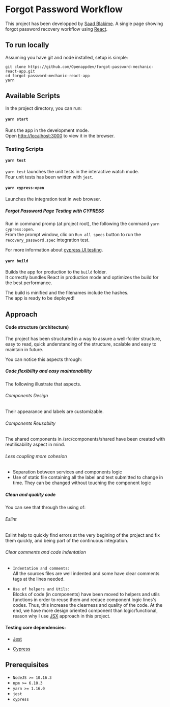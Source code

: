 # Forgot Password Workflow

This project has been developped by [Saad Blakime](https://github.com/Openappdev).
A single page showing forgot password recovery workflow using [React](https://reactjs.org/).

## To run locally

Assuming you have git and node installed, setup is simple:

```
git clone https://github.com/Openappdev/forgot-password-mechanic-react-app.git
cd forgot-password-mechanic-react-app
yarn
```

## Available Scripts

In the project directory, you can run:

#### `yarn start`

Runs the app in the development mode.<br />
Open [http://localhost:3000](http://localhost:3000) to view it in the browser.

### Testing Scripts

#### `yarn test`

`yarn test` launches the unit tests in the interactive watch mode.<br />
Four unit tests has been written with `jest`.

#### `yarn cypress:open`

Launches the integration test in web browser.<br />

##### Forgot Password Page Testing with CYPRESS

Run in command promp (at project root), the following the command `yarn cypress:open`.<br />
From the prompt window, clic on `Run all specs` button to run the `recovery_password.spec` integration test.

For more information about [cypress UI testing](https://docs.cypress.io/guides/getting-started/installing-cypress.html#Opening-Cypress).

#### `yarn build`

Builds the app for production to the `build` folder.<br />
It correctly bundles React in production mode and optimizes the build for the best performance.

The build is minified and the filenames include the hashes.<br />
The app is ready to be deployed!

## Approach

#### Code structure (architecture)

The project has been structured in a way to assure a well-folder structure, easy to read, quick understanding of the structure, scalable and easy to maintain in future.<br />

You can notice this aspects through:

##### Code flexibility and easy maintenability

The following illustrate that aspects.

###### Components Design

Their appearance and labels are customizable.

###### Components Reusabilty

The shared components in /src/components/shared have been created with reutilisability aspect in mind.

###### Less coupling more cohesion

-   Separation between services and components logic<br />
-   Use of static file containing all the label and text submitted to change in time. They can be changed without touching the component logic

##### Clean and quality code

You can see that through the using of:

###### Eslint

Eslint help to quickly find errors at the very begining of the project and fix them quickly, and being part of the continuous integration.

###### Clear comments and code indentation

-   `Indentation and comments:` <br />
    All the sources files are well indented and some have clear comments tags at the lines needed.<br />

-   `Use of helpers and Utils:` <br />
    Blocks of code (in components) have been moved to helpers and utils functions in order to reuse them and reduce component logic lines's codes. Thus, this increase the clearness and quality of the code. At the end, we have more design oriented component than logic/functional, reason why I use [JSX](https://reactjs.org/docs/introducing-jsx.html) approach in this project.

#### Testing core dependencies:

-   [Jest](https://jestjs.io/docs/ru/tutorial-react)

-   [Cypress](https://www.cypress.io/)

## Prerequisites

-   `NodeJS >= 10.16.3`
-   `npm >= 6.10.3`
-   `yarn >= 1.16.0`
-   `jest`
-   `cypress`
